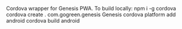 Cordova wrapper for Genesis PWA.
To build locally:
  npm i -g cordova
  cordova create . com.gogreen.genesis Genesis
  cordova platform add android
  cordova build android
